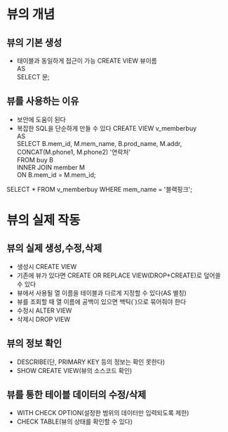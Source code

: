 # 뷰의 개념

## 뷰의 기본 생성
* 태이블과 동일하게 접근이 가능
CREATE VIEW 뷰이름<br>
AS<br>
       SELECT 문;<br>
       
## 뷰를 사용하는 이유
* 보안에 도움이 된다
* 복잡한 SQL을 단순하게 만들 수 있다
CREATE VIEW v_memberbuy<br>
AS<br>
       SELECT B.mem_id, M.mem_name, B.prod_name, M.addr,<br>
                        CONCAT(M.phone1, M.phone2) '연락처'<br>
            FROM buy B<br>
                  INNER JOIN member M<br>
                  ON B.mem_id = M.mem_id;<br>
         
SELECT * FROM v_memberbuy WHERE mem_name = '블랙핑크';
                  
# 뷰의 실제 작동

## 뷰의 실제 생성,수정,삭제
* 생성시 CREATE VIEW
* 기존에 뷰가 있다면 CREATE OR REPLACE VIEW(DROP+CREATE)로 덮어쓸 수 있다
* 뷰에서 사용될 열 이름을 테이블과 다르게 지정할 수 있다(AS 별칭)
* 뷰를 조회할 때 열 이름에 공백이 있으면 백틱(`)으로 묶어줘야 한다
* 수정시 ALTER VIEW
* 삭제시 DROP VIEW 

## 뷰의 정보 확인
* DESCRIBE(단, PRIMARY KEY 등의 정보는 확인 못한다)
* SHOW CREATE VIEW(뷰의 소스코드 확인)

## 뷰를 통한 테이블 데이터의 수정/삭제
* WITH CHECK OPTION(설정한 범위의 데이터만 입력되도록 제한)
* CHECK TABLE(뷰의 상태를 확인할 수 있다)
